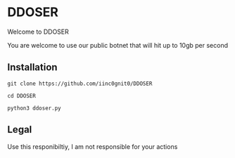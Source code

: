 # DDOSER

Welcome to DDOSER

You are welcome to use our public botnet that will hit up to 10gb per second

## Installation

`git clone https://github.com/iinc0gnit0/DDOSER`

`cd DDOSER`

`python3 ddoser.py`
 
 ## Legal
 
 Use this responibiltiy, I am not responsible for your actions
